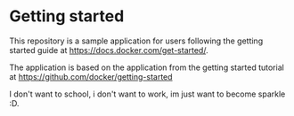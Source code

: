 # Getting started

This repository is a sample application for users following the getting started guide at https://docs.docker.com/get-started/.

The application is based on the application from the getting started tutorial at https://github.com/docker/getting-started




I don't want to school, i don't want to work, im just want to become sparkle :D.
